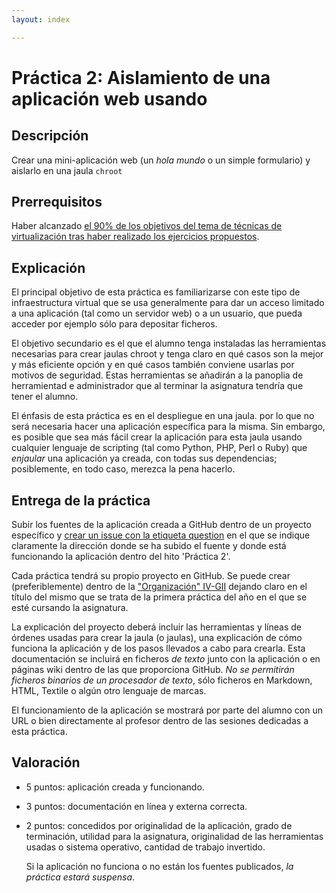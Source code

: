 ```yaml
---
layout: index

---
```


Práctica 2: Aislamiento de una aplicación web usando
=====================================

Descripción
-----------------

Crear una mini-aplicación web (un *hola mundo* o un simple formulario)
y aislarlo en una jaula `chroot`

Prerrequisitos
--------------------

Haber alcanzado
[el 90% de los objetivos del tema de técnicas de virtualización tras haber realizado los ejercicios propuestos](Tecnicas_de_virtualizacion).

Explicación
----------------

El principal objetivo de esta práctica es familiarizarse con este tipo
de infraestructura virtual que se usa generalmente para dar un acceso
limitado a una aplicación (tal como un servidor web) o a un usuario,
que pueda acceder por ejemplo sólo para depositar ficheros. 

El objetivo secundario es el que el alumno tenga instaladas las
herramientas necesarias para crear jaulas chroot y tenga claro en qué
casos son la mejor y más eficiente opción y en qué casos también
conviene usarlas por motivos de seguridad. Estas herramientas se
añadirán a la panoplia de herramientad e administrador que al terminar
la asignatura tendría que tener el alumno.

El énfasis de esta práctica es en el despliegue en una jaula. por lo que
no será necesaria hacer una aplicación específica para la misma. Sin
embargo, es posible que sea más fácil crear la aplicación para esta
jaula usando cualquier lenguaje de scripting (tal como Python, PHP,
Perl o Ruby) que *enjaular* una aplicación ya creada, con todas sus
dependencias; posiblemente, en todo caso, merezca la pena hacerlo.

Entrega de la práctica
--------------------------------

Subir los fuentes de la aplicación creada a GitHub dentro de un
proyecto específico y
[crear un issue con la etiqueta question](https://github.com/IV-GII/GII-2013/issues/new) en el
que se indique claramente la dirección donde se ha subido el fuente y
donde está funcionando la aplicación dentro del hito 'Práctica 2'. 

Cada práctica tendrá su propio proyecto en GitHub. Se puede crear (preferiblemente)
dentro de la ["Organización" IV-GII](https://github.com/IV-GII)
dejando claro en el título del mismo que se trata de la primera
práctica del año en el que se esté cursando la asignatura. 

La explicación del proyecto deberá incluir las herramientas y líneas
de órdenes usadas para crear la jaula (o jaulas), una explicación de cómo funciona la aplicación y de
los pasos llevados a cabo para crearla. Esta documentación se incluirá
en ficheros *de texto* junto con la aplicación o en páginas wiki
dentro de las que proporciona GitHub. *No se permitirán ficheros
binarios de un procesador de texto*, sólo ficheros en Markdown, HTML,
Textile o algún otro lenguaje de marcas. 

El funcionamiento de la aplicación se mostrará por parte del alumno
con un URL o bien directamente al profesor dentro de las sesiones
dedicadas a esta práctica.

Valoración
--------------

* 5 puntos: aplicación creada y funcionando.
* 3 puntos: documentación en línea y externa correcta.
* 2 puntos: concedidos por originalidad de la aplicación, grado de
  terminación, utilidad para la asignatura, originalidad de las
  herramientas usadas o sistema operativo, cantidad de trabajo invertido. 
  
  Si la aplicación no funciona o no están los fuentes publicados, *la
  práctica estará suspensa*.
